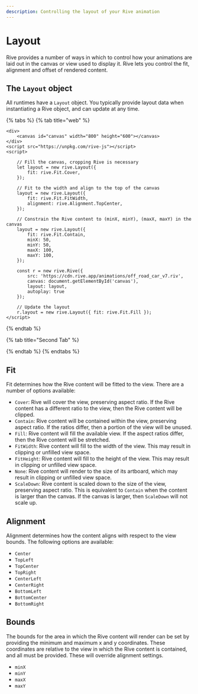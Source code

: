 ```yaml
---
description: Controlling the layout of your Rive animation
---
```


# Layout

Rive provides a number of ways in which to control how your animations are laid out in the canvas or view used to display it. Rive lets you control the fit, alignment and offset of rendered content.

## The `Layout` object

All runtimes have a `Layout` object. You typically provide layout data when instantiating a Rive object, and can update at any time.

{% tabs %}
{% tab title="web" %}
```markup
<div>
    <canvas id="canvas" width="800" height="600"></canvas>
</div>
<script src="https://unpkg.com/rive-js"></script>
<script>

    // Fill the canvas, cropping Rive is necessary
    let layout = new rive.Layout({
        fit: rive.Fit.Cover,
    });

    // Fit to the width and align to the top of the canvas
    layout = new rive.Layout({
        fit: rive.Fit.FitWidth,
        alignment: rive.Alignment.TopCenter,
    });

    // Constrain the Rive content to (minX, minY), (maxX, maxY) in the canvas
    layout = new rive.Layout({
        fit: rive.Fit.Contain,
        minX: 50,
        minY: 50,
        maxX: 100,
        maxY: 100,
    });

    const r = new rive.Rive({
        src: 'https://cdn.rive.app/animations/off_road_car_v7.riv',
        canvas: document.getElementById('canvas'),
        layout: layout,
        autoplay: true
    });
    
    // Update the layout
    r.layout = new rive.Layout({ fit: rive.Fit.Fill });
</script>
```
{% endtab %}

{% tab title="Second Tab" %}

{% endtab %}
{% endtabs %}

## Fit

Fit determines how the Rive content will be fitted to the view. There are a number of options available:

* `Cover`: Rive will cover the view, preserving aspect ratio. If the Rive content has a different ratio to the view, then the Rive content will be clipped.
* `Contain`: Rive content will be contained within the view, preserving aspect ratio. If the ratios differ, then a portion of the view will be unused.
* `Fill`: Rive content will fill the available view. If the aspect ratios differ, then the Rive content will be stretched.
* `FitWidth`: Rive content will fill to the width of the view. This may result in clipping or unfilled view space.
* `FitHeight`: Rive content will fill to the height of the view. This may result in clipping or unfilled view space.
* `None`: Rive content will render to the size of its artboard, which may result in clipping or unfilled view space.
* `ScaleDown`: Rive content is scaled down to the size of the view, preserving aspect ratio. This is equivalent to `Contain` when the content is larger than the canvas. If the canvas is larger, then `ScaleDown` will not scale up.

## Alignment

Alignment determines how the content aligns with respect to the view bounds. The following options are available:

* `Center`
* `TopLeft`
* `TopCenter`
* `TopRight`
* `CenterLeft`
* `CenterRight`
* `BottomLeft` 
* `BottomCenter`
* `BottomRight`

## Bounds

The bounds for the area in which the Rive content will render can be set by providing the minimum and maximum x and y coordinates. These coordinates are relative to the view in which the Rive content is contained, and all must be provided. These will override alignment settings.

* `minX`
* `minY`
* `maxX`
* `maxY`



